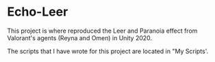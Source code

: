 # Echo-Leer
This project is where reproduced  the Leer and Paranoia effect from Valorant's agents (Reyna and Omen) in Unity 2020.

The scripts that I have wrote for this project are located in "My Scripts'.
